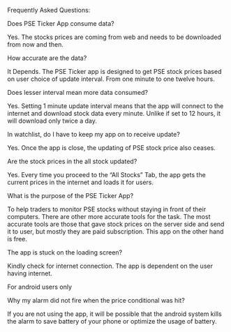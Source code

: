 Frequently Asked Questions:


Does PSE Ticker App consume data?

Yes. The stocks prices are coming from web and needs to be downloaded from now and then.

How accurate are the data?

It Depends. The PSE Ticker app is designed to get PSE stock prices based on user choice of update interval. From one minute to one twelve hours.

Does lesser interval mean more data consumed?

Yes. Setting 1 minute update interval means that the app will connect to the internet and download stock data every minute. Unlike if set to 12 hours, it will download only twice a day.

In watchlist, do I have to keep my app on to receive update?

Yes. Once the app is close, the updating of PSE stock price also ceases.

Are the stock prices in the all stock updated?

Yes. Every time you proceed to the “All Stocks” Tab, the app gets the current prices in the internet and loads it for users.

What is the purpose of the PSE Ticker App?

To help traders to monitor PSE stocks without staying in front of their computers. There are other more accurate tools for the task. The most accurate tools are those that gave stock prices on the server side and send it to user, but mostly they are paid subscription. This app on the other hand is free.

The app is stuck on the loading screen?

Kindly check for internet connection. The app is dependent on the user having internet.

For android users only

Why my alarm did not fire when the price conditional was hit?

If you are not using the app, it will be possible that the android system kills the alarm to save battery of your phone or optimize the usage of battery. 
